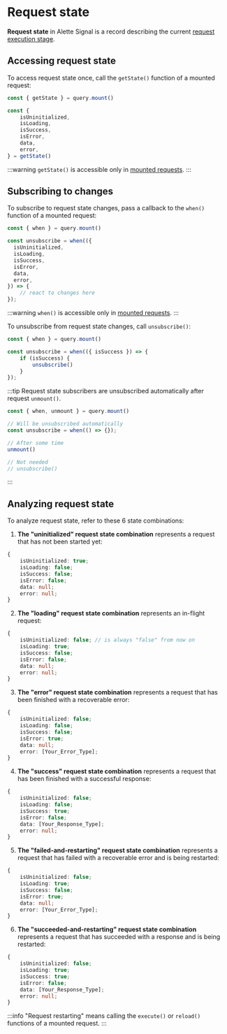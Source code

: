 # Request state
**Request state** in Alette Signal is a record describing
the current [request execution stage](request-lifecycle.md).

## Accessing request state
To access request state once, call the `getState()` function
of a mounted request:
```ts
const { getState } = query.mount()

const {
    isUninitialized,
    isLoading,
    isSuccess,
    isError,
    data,
    error,
} = getState()
```
:::warning
`getState()` is accessible only in
[mounted requests](../getting-started/request-modes.md#mounted-request-mode).
:::

## Subscribing to changes
To subscribe to request state changes, pass a callback to the `when()` function
of a mounted request:
```ts
const { when } = query.mount()

const unsubscribe = when(({ 
  isUninitialized,
  isLoading,
  isSuccess,
  isError,
  data,
  error,
}) => {
    // react to changes here
});
```
:::warning
`when()` is accessible only in
[mounted requests](../getting-started/request-modes.md#mounted-request-mode).
:::

To unsubscribe from request state changes, call `unsubscribe()`:
```ts
const { when } = query.mount()

const unsubscribe = when(({ isSuccess }) => {
    if (isSuccess) {
        unsubscribe()
    }
});
```

:::tip
Request state subscribers are unsubscribed automatically after request `unmount()`.
```ts
const { when, unmount } = query.mount()

// Will be unsubscribed automatically
const unsubscribe = when(() => {});

// After some time
unmount()

// Not needed
// unsubscribe()
```
:::

## Analyzing request state
To analyze request state, refer to these 6 state combinations:

1. **The "uninitialized" request state combination** represents a 
request that has not been started yet:
```ts
{
    isUninitialized: true;
    isLoading: false;
    isSuccess: false;
    isError: false;
    data: null;
    error: null;
}
```
2. **The "loading" request state combination** represents an
   in-flight request:
```ts
{
    isUninitialized: false; // is always "false" from now on
    isLoading: true;
    isSuccess: false;
    isError: false;
    data: null;
    error: null;
}
```
3. **The "error" request state combination** represents a
request that has been finished with a recoverable error:
```ts
{
    isUninitialized: false;
    isLoading: false;
    isSuccess: false;
    isError: true;
    data: null;
    error: [Your_Error_Type];
}
```
4. **The "success" request state combination** represents a
   request that has been finished with a successful response:
```ts
{
    isUninitialized: false;
    isLoading: false;
    isSuccess: true;
    isError: false;
    data: [Your_Response_Type];
    error: null;
}
```
5. **The "failed-and-restarting" request state combination** represents a
   request that has failed with a recoverable error and is being restarted:
```ts
{
    isUninitialized: false;
    isLoading: true;
    isSuccess: false;
    isError: true;
    data: null;
    error: [Your_Error_Type];
}
```
6. **The "succeeded-and-restarting" request state combination** represents a
   request that has succeeded with a response and is being restarted:
```ts
{
    isUninitialized: false;
    isLoading: true;
    isSuccess: true;
    isError: false;
    data: [Your_Response_Type];
    error: null;
}
```
:::info
"Request restarting" means calling the `execute()` or `reload()` functions of a 
mounted request.
:::